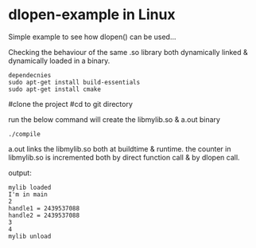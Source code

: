 # dlopen-example in Linux

Simple example to see how dlopen() can be used...

Checking the behaviour of the same .so library both dynamically linked & dynamically loaded in a binary.

```
dependecnies
sudo apt-get install build-essentials
sudo apt-get install cmake
```

#clone the project
#cd to git directory

run the below command will create the  libmylib.so & a.out binary
```
./compile 
```
a.out links the libmylib.so both at buildtime & runtime. the counter in libmylib.so is incremented both 
by direct function call & by dlopen call.

output:
```
mylib loaded 
I'm in main
2
handle1 = 2439537088
handle2 = 2439537088
3
4
mylib unload 
```
